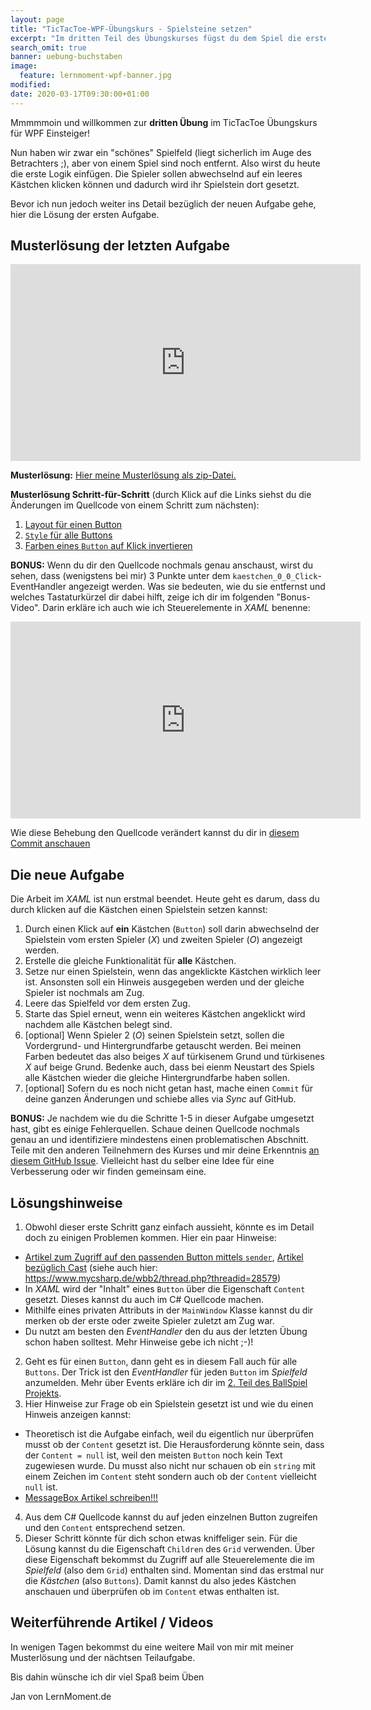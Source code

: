 ```yaml
---
layout: page
title: "TicTacToe-WPF-Übungskurs - Spielsteine setzen"
excerpt: "Im dritten Teil des Übungskurses fügst du dem Spiel die erste Logik hinzu. Es soll durch Klick in ein Kästchen immer abwechselnd ein Spielstein gesetzt werden."
search_omit: true
banner: uebung-buchstaben
image:
  feature: lernmoment-wpf-banner.jpg
modified:
date: 2020-03-17T09:30:00+01:00
---
```


Mmmmmoin und willkommen zur **dritten Übung** im TicTacToe Übungskurs für WPF Einsteiger!

Nun haben wir zwar ein "schönes" Spielfeld (liegt sicherlich im Auge des Betrachters ;), aber von einem Spiel sind noch entfernt. Also wirst du heute die erste Logik einfügen. Die Spieler sollen abwechselnd auf ein leeres Kästchen klicken können und dadurch wird ihr Spielstein dort gesetzt.

Bevor ich nun jedoch weiter ins Detail bezüglich der neuen Aufgabe gehe, hier die Lösung der ersten Aufgabe.

## Musterlösung der letzten Aufgabe

<iframe width="560" height="315" src="https://www.youtube-nocookie.com/embed/zt1pTNvhLuM" frameborder="0" allow="encrypted-media" allowfullscreen></iframe>

**Musterlösung:** [Hier meine Musterlösung als zip-Datei.](https://github.com/LernMoment/tictactoe-wpf/releases/tag/teil1)

**Musterlösung Schritt-für-Schritt** (durch Klick auf die Links siehst du die Änderungen im Quellcode von einem Schritt zum nächsten):
1. [Layout für einen Button](https://github.com/LernMoment/tictactoe-wpf/commit/cbf4f4082efcc678bf2e2546f202af6307644f9c)
2. [`Style` für alle Buttons](https://github.com/LernMoment/tictactoe-wpf/commit/e91e4c9e97e27ced77998a53cd03fbcaed1fe35a)
3. [Farben eines `Button` auf Klick invertieren](https://github.com/LernMoment/tictactoe-wpf/commit/fcf2e6d49514eba646275e055435fba3324c317b)

**BONUS:** Wenn du dir den Quellcode nochmals genau anschaust, wirst du sehen, dass (wenigstens bei mir) 3 Punkte unter dem `kaestchen_0_0_Click`-EventHandler angezeigt werden. Was sie bedeuten, wie du sie entfernst und welches Tastaturkürzel dir dabei hilft, zeige ich dir im folgenden "Bonus-Video". Darin erkläre ich auch wie ich Steuerelemente in *XAML* benenne:

<iframe width="560" height="315" src="https://www.youtube-nocookie.com/embed/zt1pTNvhLuM" frameborder="0" allow="encrypted-media" allowfullscreen></iframe>

Wie diese Behebung den Quellcode verändert kannst du dir in [diesem Commit anschauen](https://github.com/LernMoment/tictactoe-wpf/commit/aa5c089053fb2475fe6644211023d28238b622c2)

## Die neue Aufgabe
Die Arbeit im *XAML* ist nun erstmal beendet. Heute geht es darum, dass du durch klicken auf die Kästchen einen Spielstein setzen kannst:

1. Durch einen Klick auf **ein** Kästchen (`Button`) soll darin abwechselnd der Spielstein vom ersten Spieler (*X*) und zweiten Spieler (*O*) angezeigt werden.
2. Erstelle die gleiche Funktionalität für **alle** Kästchen.
3. Setze nur einen Spielstein, wenn das angeklickte Kästchen wirklich leer ist. Ansonsten soll ein Hinweis ausgegeben werden und der gleiche Spieler ist nochmals am Zug.
4. Leere das Spielfeld vor dem ersten Zug.
5. Starte das Spiel erneut, wenn ein weiteres Kästchen angeklickt wird nachdem alle Kästchen belegt sind.
6. [optional] Wenn Spieler 2 (*O*) seinen Spielstein setzt, sollen die Vordergrund- und Hintergrundfarbe getauscht werden. Bei meinen Farben bedeutet das also beiges *X* auf türkisenem Grund und türkisenes *X* auf beige Grund. Bedenke auch, dass bei eienm Neustart des Spiels alle Kästchen wieder die gleiche Hintergrundfarbe haben sollen.
7. [optional] Sofern du es noch nicht getan hast, mache einen `Commit` für deine ganzen Änderungen und schiebe alles via *Sync* auf GitHub.

**BONUS:** Je nachdem wie du die Schritte 1-5 in dieser Aufgabe umgesetzt hast, gibt es einige Fehlerquellen. Schaue deinen Quellcode nochmals genau an und identifiziere mindestens einen problematischen Abschnitt. Teile mit den anderen Teilnehmern des Kurses und mir deine Erkenntnis [an diesem GitHub Issue](https://github.com/LernMoment/tictactoe-wpf/issues/1). Vielleicht hast du selber eine Idee für eine Verbesserung oder wir finden gemeinsam eine.

## Lösungshinweise

1. Obwohl dieser erste Schritt ganz einfach aussieht, könnte es im Detail doch zu einigen Problemen kommen. Hier ein paar Hinweise:
  - [Artikel zum Zugriff auf den passenden Button mittels `sender`](), [Artikel bezüglich Cast]() (siehe auch hier: https://www.mycsharp.de/wbb2/thread.php?threadid=28579)
  - In *XAML* wird der "Inhalt" eines `Button` über die Eigenschaft `Content` gesetzt. Dieses kannst du auch im C# Quellcode machen.
  - Mithilfe eines privaten Attributs in der `MainWindow` Klasse kannst du dir merken ob der erste oder zweite Spieler zuletzt am Zug war. 
  - Du nutzt am besten den *EventHandler* den du aus der letzten Übung schon haben solltest. Mehr Hinweise gebe ich nicht ;-)!
2. Geht es für einen `Button`, dann geht es in diesem Fall auch für alle `Buttons`. Der Trick ist den *EventHandler* für jeden `Button` im *Spielfeld* anzumelden. Mehr über Events erkläre ich dir im [2. Teil des BallSpiel Projekts](https://youtu.be/L99fv0Gzx4Y).
3. Hier Hinweise zur Frage ob ein Spielstein gesetzt ist und wie du einen Hinweis anzeigen kannst:
  - Theoretisch ist die Aufgabe einfach, weil du eigentlich nur überprüfen musst ob der `Content` gesetzt ist. Die Herausforderung könnte sein, dass der `Content = null` ist, weil den meisten `Button` noch kein Text zugewiesen wurde. Du musst also nicht nur schauen ob ein `string` mit einem Zeichen im `Content` steht sondern auch ob der `Content` vielleicht `null` ist. 
  - [MessageBox Artikel schreiben!!!]()
4. Aus dem C# Quellcode kannst du auf jeden einzelnen Button zugreifen und den `Content` entsprechend setzen.
5. Dieser Schritt könnte für dich schon etwas kniffeliger sein. Für die Lösung kannst du die Eigenschaft `Children` des `Grid` verwenden. Über diese Eigenschaft bekommst du Zugriff auf alle Steuerelemente die im *Spielfeld* (also dem `Grid`) enthalten sind. Momentan sind das erstmal nur die *Kästchen* (also `Buttons`). Damit kannst du also jedes Kästchen anschauen und überprüfen ob im `Content` etwas enthalten ist.

## Weiterführende Artikel / Videos


In wenigen Tagen bekommst du eine weitere Mail von mir mit meiner Musterlösung und der nächtsen Teilaufgabe.

Bis dahin wünsche ich dir viel Spaß beim Üben

Jan von LernMoment.de